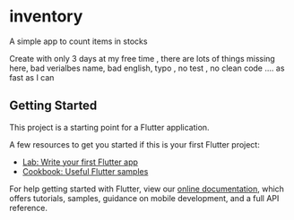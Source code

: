 # inventory

A simple app to count items in stocks

Create with only 3 days at my free time , there are lots of things missing here, bad verialbes name, bad english, typo  , no test , no clean code .... as fast as I can

## Getting Started

This project is a starting point for a Flutter application.

A few resources to get you started if this is your first Flutter project:

- [Lab: Write your first Flutter app](https://flutter.dev/docs/get-started/codelab)
- [Cookbook: Useful Flutter samples](https://flutter.dev/docs/cookbook)

For help getting started with Flutter, view our
[online documentation](https://flutter.dev/docs), which offers tutorials,
samples, guidance on mobile development, and a full API reference.
